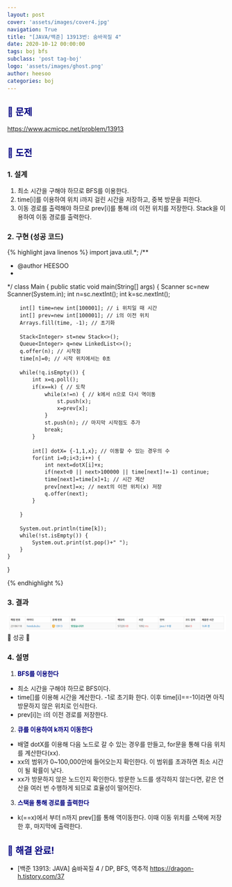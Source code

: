 ```yaml
---
layout: post
cover: 'assets/images/cover4.jpg'
navigation: True
title: "[JAVA/백준] 13913번: 숨바꼭질 4"
date: 2020-10-12 00:00:00
tags: boj bfs
subclass: 'post tag-boj'
logo: 'assets/images/ghost.png'
author: heesoo
categories: boj
---
```

## <span style="color:navy">👀 문제</span>
<https://www.acmicpc.net/problem/13913>

## <span style="color:navy">👊 도전</span>

### 1. 설계
1. 최소 시간을 구해야 하므로 BFS를 이용한다.
2. time[i]를 이용하여 위치 i까지 걸린 시간을 저장하고, 중복 방문을 피한다.
3. 이동 경로를 출력해야 하므로 prev[i]를 통해 i의 이전 위치를 저장한다. Stack을 이용하여 이동 경로를 출력한다.

### 2. 구현 (성공 코드)
{% highlight java linenos %}
import java.util.*;
/**
 * @author HEESOO
 *
 */
class Main {
	public static void main(String[] args) {
		Scanner sc=new Scanner(System.in);
		int n=sc.nextInt();
		int k=sc.nextInt();
		
		int[] time=new int[100001]; // i 위치일 때 시간
		int[] prev=new int[100001]; // i의 이전 위치
		Arrays.fill(time, -1); // 초기화
		
		Stack<Integer> st=new Stack<>();
		Queue<Integer> q=new LinkedList<>();
		q.offer(n); // 시작점
		time[n]=0; // 시작 위치에서는 0초
		
		while(!q.isEmpty()) {
			int x=q.poll();
			if(x==k) { // 도착
				while(x!=n) { // k에서 n으로 다시 역이동
					st.push(x);
					x=prev[x];
				}
				st.push(n); // 마지막 시작점도 추가
				break;
			}
			
			int[] dotX= {-1,1,x}; // 이동할 수 있는 경우의 수
			for(int i=0;i<3;i++) {
				int next=dotX[i]+x;
				if(next<0 || next>100000 || time[next]!=-1) continue;
				time[next]=time[x]+1; // 시간 계산
				prev[next]=x; // next의 이전 위치(x) 저장
				q.offer(next);
			}
			
		}
		
		System.out.println(time[k]);
		while(!st.isEmpty()) {
			System.out.print(st.pop()+" ");
		}
	}
	
}

{% endhighlight %}

### 3. 결과
![실행결과](./assets/images/201012_1.PNG)
🤟 성공 🤟  

### 4. 설명
1. **<span style="color:navy">BFS를 이용한다</span>**  
- 최소 시간을 구해야 하므로 BFS이다.
- time[]를 이용해 시간을 계산한다. -1로 초기화 한다. 이후 time[i]==-1이라면 아직 방문하지 않은 위치로 인식한다.
- prev[i]는 i의 이전 경로를 저장한다.

2. **<span style="color:navy">큐를 이용하여 k까지 이동한다</span>** 
- 배열 dotX를 이용해 다음 노드로 갈 수 있는 경우를 만들고, for문을 통해 다음 위치를 계산한다(xx).
- xx의 범위가 0~100,000안에 들어오는지 확인한다. 이 범위를 초과하면 최소 시간이 될 확률이 낮다.
- xx가 방문하지 않은 노드인지 확인한다. 방문한 노드를 생각하지 않는다면, 같은 연산을 여러 번 수행하게 되므로 효율성이 떨어진다.

3. **<span style="color:navy">스택을 통해 경로를 출력한다</span>** 
- k(==x)에서 부터 n까지 prev[]를 통해 역이동한다. 이때 이동 위치를 스택에 저장한 후, 마지막에 출력한다.

## <span style="color:navy">👏 해결 완료!</span>
- [백준 13913: JAVA] 숨바꼭질 4 / DP, BFS, 역추적 <https://dragon-h.tistory.com/37>
